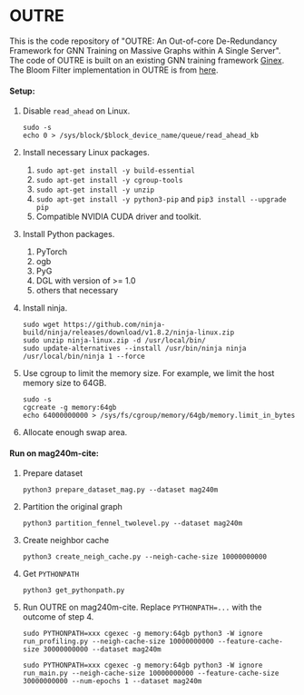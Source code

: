 # OUTRE
This is the code repository of "OUTRE: An Out-of-core De-Redundancy Framework for GNN Training on Massive Graphs within A Single Server". The code of OUTRE is built on an existing GNN training framework [Ginex](https://github.com/SNU-ARC/Ginex). The Bloom Filter implementation in OUTRE is from [here](https://github.com/ArashPartow/bloom).

#### Setup:

1. Disable `read_ahead` on Linux.
    ```console
    sudo -s
    echo 0 > /sys/block/$block_device_name/queue/read_ahead_kb
    ```

2. Install necessary Linux packages. 
    1. `sudo apt-get install -y build-essential`
    2. `sudo apt-get install -y cgroup-tools`
    3. `sudo apt-get install -y unzip`
    4. `sudo apt-get install -y python3-pip` and `pip3 install --upgrade pip`
    5. Compatible NVIDIA CUDA driver and toolkit.

3. Install Python packages. 
    1. PyTorch
    2. ogb
    3. PyG
    4. DGL with version of >= 1.0
    5. others that necessary

4. Install ninja.

    ```console
    sudo wget https://github.com/ninja-build/ninja/releases/download/v1.8.2/ninja-linux.zip
    sudo unzip ninja-linux.zip -d /usr/local/bin/
    sudo update-alternatives --install /usr/bin/ninja ninja /usr/local/bin/ninja 1 --force
    ```

5. Use cgroup to limit the memory size. For example, we limit the host memory size to 64GB.

    ```console
    sudo -s
    cgcreate -g memory:64gb
    echo 64000000000 > /sys/fs/cgroup/memory/64gb/memory.limit_in_bytes
    ```

6. Allocate enough swap area.

#### Run on mag240m-cite:

1. Prepare dataset
    ```console
    python3 prepare_dataset_mag.py --dataset mag240m
    ```

2. Partition the original graph

    ```console
    python3 partition_fennel_twolevel.py --dataset mag240m
    ```

3. Create neighbor cache

    ```console
    python3 create_neigh_cache.py --neigh-cache-size 10000000000
    ````

4. Get `PYTHONPATH`
    ```console
    python3 get_pythonpath.py
    ```

5. Run OUTRE on mag240m-cite. Replace `PYTHONPATH=...` with the outcome of step 4.
    ```console
    sudo PYTHONPATH=xxx cgexec -g memory:64gb python3 -W ignore run_profiling.py --neigh-cache-size 10000000000 --feature-cache-size 30000000000 --dataset mag240m
    
    sudo PYTHONPATH=xxx cgexec -g memory:64gb python3 -W ignore run_main.py --neigh-cache-size 10000000000 --feature-cache-size 30000000000 --num-epochs 1 --dataset mag240m
    ```
